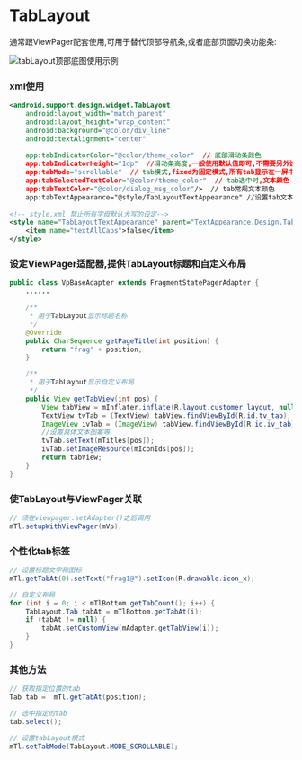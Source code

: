 # TabLayout
通常跟ViewPager配套使用,可用于替代顶部导航条,或者底部页面切换功能条:

![tabLayout顶部底图使用示例](http://upload-images.jianshu.io/upload_images/947286-07f20470004cc83e.gif?imageMogr2/auto-orient/strip)

### xml使用
```xml
<android.support.design.widget.TabLayout
    android:layout_width="match_parent"
    android:layout_height="wrap_content"
    android:background="@color/div_line"
    android:textAlignment="center"
    
    app:tabIndicatorColor="@color/theme_color"  // 底部滑动条颜色
    app:tabIndicatorHeight="1dp"  //滑动条高度,一般使用默认值即可,不需要另外设定
    app:tabMode="scrollable"  // tab模式,fixed为固定模式,所有tab显示在一屏中,使用于少量标签
    app:tabSelectedTextColor="@color/theme_color"  // tab选中时,文本颜色
    app:tabTextColor="@color/dialog_msg_color"/>  // tab常规文本颜色
    app:tabTextAppearance="@style/TabLayoutTextAppearance" //设置tab文本属性
    
<!-- style.xml 禁止所有字母默认大写的设定-->
<style name="TabLayoutTextAppearance" parent="TextAppearance.Design.Tab">
    <item name="textAllCaps">false</item>
</style>
```

### 设定ViewPager适配器,提供TabLayout标题和自定义布局
```java
public class VpBaseAdapter extends FragmentStatePagerAdapter {
    ......

    /**
     * 用于TabLayout显示标题名称
     */
    @Override
    public CharSequence getPageTitle(int position) {
        return "frag" + position;
    }

    /**
     * 用于TabLayout显示自定义布局
     */
    public View getTabView(int pos) {
        View tabView = mInflater.inflate(R.layout.customer_layout, null, false);
        TextView tvTab = (TextView) tabView.findViewById(R.id.tv_tab);
        ImageView ivTab = (ImageView) tabView.findViewById(R.id.iv_tab);
        //设置具体文本图案等
        tvTab.setText(mTitles[pos]);
        ivTab.setImageResource(mIconIds[pos]);
        return tabView;
    }
}
```

### 使TabLayout与ViewPager关联
```java
// 须在viewpager.setAdapter()之后调用
mTl.setupWithViewPager(mVp);
```

### 个性化tab标签
```java
// 设置标题文字和图标
mTl.getTabAt(0).setText("frag1@").setIcon(R.drawable.icon_x);

// 自定义布局
for (int i = 0; i < mTlBottom.getTabCount(); i++) {
    TabLayout.Tab tabAt = mTlBottom.getTabAt(i);
    if (tabAt != null) {
        tabAt.setCustomView(mAdapter.getTabView(i));
    }
}
```

### 其他方法
```java
// 获取指定位置的tab
Tab tab =  mTl.getTabAt(position);

// 选中指定的tab
tab.select();

// 设置tabLayout模式
mTl.setTabMode(TabLayout.MODE_SCROLLABLE);
```